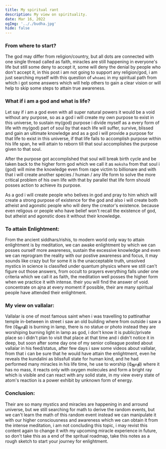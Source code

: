 ```yaml
---
title: My spiritual rant
description: My view on spirituality.
date: Mar 16, 2022
ogImg: '.././budha.jpg'
hide: false
---
```


### From where to start?

The god may differ from religion/country, but all dots are connected with one single thread called as faith, miracles are still happening in everyone's life but still some deny to accept it, some will deny the denial by people who don't accept it, in this post i am not going to support any religion/god, i am just searching myself with this question of `whoami` in my spiritual path from which i got some answers which will help others to gain a clear vision or  will help to skip some steps to attain true awareness.


### What if i am a god and what is life?

Let say if i am a god even with all super natural powers it would be a void without any purpose, so as a god
i will create my own purpose to exist in this universe, to sustain my(god) purpose i divide myself as a every form of life with my(god) part of soul by that each life will suffer, survive, blissed and gain an ultimate knowledge and as a god i will provide a purpose for that life to exist in this universe, if that life fails to accomplish purpose within his life span, he will attain to reborn till that soul accomplishes the purpose given to that soul.

After the purpose got accomplished that soul will break birth cycle and be taken back to the higher form god which we call it as `moksha` from that soul i (god) will mine the knowledge even from rape victim to billionare and with that i will create another species / human / any life form to solve the more critical problem of his own life with that by parallel that life form should posses action to achieve its purpose.

As a god i will create people who belives in god and pray to him which will create a strong purpose of existence for the god and also i will create both atheist and agonstic people who will deny the creator's existence. because even religous or people who have belief won't recall the existence of god, but atheist and agonstic does it without their knowledge.

### To attain Enlightment:

From the ancient siddhars/rishis, to modern world only way to attain enlightment is by meditation, we can awake enlightment by which we can posses ourself more awareness, sustain the excessive knowledge and even we can reprogram the reality with our postive awareness and focus, it may sounds like crazy but for some it is the unacceptable truth, unsolved mystics in science is classifed under quantum physics where we still can't figure out those answers, from occult to prayers everything falls under one criteria which we call it as faith, the meditation well posses the higher form when we practice it with intense. their you will find the answer of void. concentrate on ajna at every moment if possible, their are many spiritual people have attended their enlightment.

### My view on vallalar:

Vallalar is one of most famous saint when i was travelling to pattinathar temple in-between in street i saw an old building where from outside i saw a fire (ஜோதி) is burning in lamp, there is no statue or photo instead they are worshiping burning light in lamp as god, i don't know it is public/private place so i didn't plan to visit that place at that time and i didn't notice it in deep, but soon after some day one of my senior colleague posted about vallalar in his feed/status, after few days i saw some videos about vallalar, from that i can be sure that he would have attain the enlightment, even he reveals the kundalini as blissfull state for human kind, and he had performed many miracles in his life time, he use to worship (ஜோதி) where it has no mass, it reacts only with oxygen molecules and form a bright ray which is visible and can react with any solid state,
in my view every state of atom's reaction is a power exhibit by unknown form of energy.

### Conclusion:

Their are so many mystics and miracles are happening in and arround universe, but we still searching for math to derive the random events, but we can't learn the math of this random event instead we can manipulate it with our higher consciousness and awareness which we can obtain it from the intense meditation, i am not concluding this topic, i may revist this content again to change it with my upcoming miracle experience in future, so don't take this as a end of the spritual roadmap, take this notes as a rough sketch to start your journey for enlightment.



